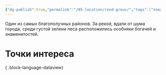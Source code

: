 ```yaml
---
{"dg-publish":true,"permalink":"/05-location/rond-grouv/","tags":["локация/район"]}
---
```


Один из самых благополучных районов. За рекой, вдали от шума города, среди густой зелени леса расположились особняки богачей и знаменитостей. 
# Точки интереса

{ .block-language-dataview}